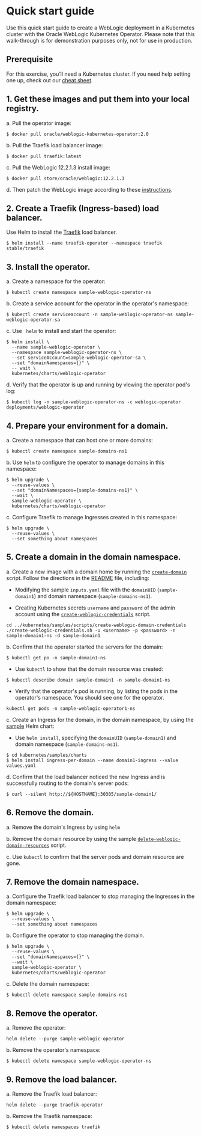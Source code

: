 # Quick start guide

Use this quick start guide to create a WebLogic deployment in a Kubernetes cluster with the Oracle WebLogic Kubernetes Operator. Please note that this walk-through is for demonstration purposes only, not for use in production.

## Prerequisite
For this exercise, you’ll need a Kubernetes cluster. If you need help setting one up, check out our [cheat sheet](k8s_setup.md).

## 1.	Get these images and put them into your local registry.

a.	Pull the operator image:
```
$ docker pull oracle/weblogic-kubernetes-operator:2.0
```
b.	Pull the Traefik load balancer image:
```
$ docker pull traefik:latest
```
c.	Pull the WebLogic 12.2.1.3 install image:
```
$ docker pull store/oracle/weblogic:12.2.1.3
```
d.	Then patch the WebLogic image according to these [instructions](https://github.com/oracle/docker-images/tree/master/OracleWebLogic/samples/12213-patch-wls-for-k8s).

## 2. Create a Traefik (Ingress-based) load balancer.

Use Helm to install the [Traefik](../kubernetes/samples/charts/traefik/README.md) load balancer.
```
$ helm install --name traefik-operator --namespace traefik stable/traefik
```
## 3. Install the operator.

a.  Create a namespace for the operator:
```
$ kubectl create namespace sample-weblogic-operator-ns
```
b.	Create a service account for the operator in the operator's namespace:
```
$ kubectl create serviceaccount -n sample-weblogic-operator-ns sample-weblogic-operator-sa
```
c.  Use ` helm` to install and start the operator:	 

```
$ helm install \
  --name sample-weblogic-operator \
  --namespace sample-weblogic-operator-ns \
  --set serviceAccount=sample-weblogic-operator-sa \
  --set "domainNamespaces={}" \
  -- wait \
  kubernetes/charts/weblogic-operator
```
d.  Verify that the operator is up and running by viewing the operator pod's log:

```
$ kubectl log -n sample-weblogic-operator-ns -c weblogic-operator deployments/weblogic-operator
```

## 4. Prepare your environment for a domain.

a.  Create a namespace that can host one or more domains:

```
$ kubectl create namespace sample-domains-ns1
```
b.	Use `helm` to configure the operator to manage domains in this namespace:

```
$ helm upgrade \
  --reuse-values \
  --set "domainNamespaces={sample-domains-ns1}" \
  --wait \
  sample-weblogic-operator \
  kubernetes/charts/weblogic-operator

```
c.  Configure Traefik to manage Ingresses created in this namespace:
```
$ helm upgrade \
  --reuse-values \
  --set something about namespaces
```

## 5. Create a domain in the domain namespace.

a.	Create a new image with a domain home by running the [`create-domain`](../kubernetes/samples/scripts/create-weblogic-domain/domain-home-in-image/create-domain.sh) script. Follow the directions in the [README](../kubernetes/samples/scripts/create-weblogic-domain/domain-home-in-image/README.md) file, including:

* Modifying the sample `inputs.yaml` file with the `domainUID` (`sample-domain1`) and domain namespace (`sample-domains-ns1`).

* Creating Kubernetes secrets `username` and `password` of the admin account using the [`create-weblogic-credentials`](../kubernetes/samples/scripts/create-weblogic-domain-credentials/create-weblogic-credentials.sh) script.
```
cd ../kubernetes/samples/scripts/create-weblogic-domain-credentials
./create-weblogic-credentials.sh -u <username> -p <password> -n sample-domain1-ns -d sample-domain1
```

b.	Confirm that the operator started the servers for the domain:
```
$ kubectl get po -n sample-domain1-ns
```
* Use `kubectl` to show that the domain resource was created:
```
$ kubectl describe domain sample-domain1 -n sample-domain1-ns
```
* Verify that the operator's pod is running, by listing the pods in the operator's namespace. You should see one for the operator.
```
kubectl get pods -n sample-weblogic-operator1-ns
```

c.	Create an Ingress for the domain, in the domain namespace, by using the [sample](../kubernetes/samples/charts/ingress-per-domain/README.md) Helm chart:
* Use `helm install`, specifying the `domainUID` (`sample-domain1`) and domain namespace (`sample-domains-ns1`).
```
$ cd kubernetes/samples/charts
$ helm install ingress-per-domain --name domain1-ingress --value values.yaml
```

d.	Confirm that the load balancer noticed the new Ingress and is successfully routing to the domain's server pods:
```
$ curl --silent http://${HOSTNAME}:30305/sample-domain1/
```


## 6. Remove the domain.

a.	Remove the domain's Ingress by using `helm`

b.	Remove the domain resource by using the sample [`delete-weblogic-domain-resources`](../kubernetes/samples/scripts/delete-domain/delete-weblogic-domain-resources.sh) script.

c.	Use `kubectl` to confirm that the server pods and domain resource are gone.

## 7. Remove the domain namespace.
a.	Configure the Traefik load balancer to stop managing the Ingresses in the domain namespace:

```
$ helm upgrade \
  --reuse-values \
  --set something about namespaces
```

b.	Configure the operator to stop managing the domain.

```
$ helm upgrade \
  --reuse-values \
  --set "domainNamespaces={}" \
  --wait \
  sample-weblogic-operator \
  kubernetes/charts/weblogic-operator
```
c.	Delete the domain namespace:

```
$ kubectl delete namespace sample-domains-ns1
```

## 8. Remove the operator.

a.	Remove the operator:
```
helm delete --purge sample-weblogic-operator
```
b.	Remove the operator's namespace:

```
$ kubectl delete namespace sample-weblogic-operator-ns
```
## 9. Remove the load balancer.
a.	Remove the Traefik load balancer:
```
helm delete --purge traefik-operator
```
b.	Remove the Traefik namespace:

```
$ kubectl delete namespaces traefik
```
